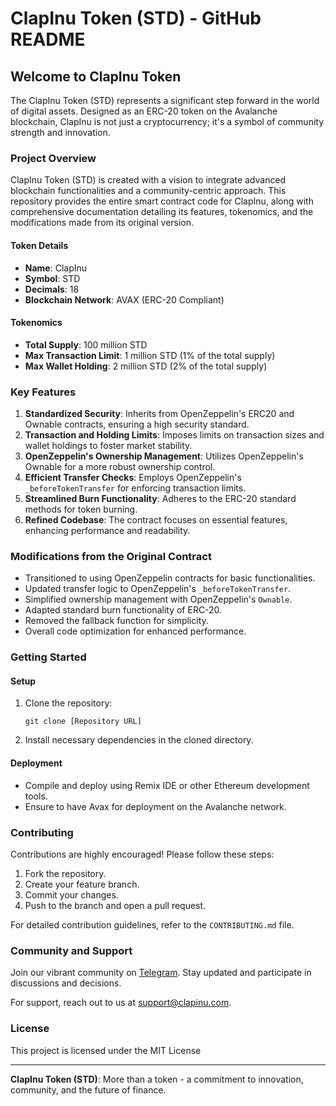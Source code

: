 # ClapInu Token (STD) - GitHub README

## Welcome to ClapInu Token
The ClapInu Token (STD) represents a significant step forward in the world of digital assets. Designed as an ERC-20 token on the Avalanche blockchain, ClapInu is not just a cryptocurrency; it's a symbol of community strength and innovation.

### Project Overview
ClapInu Token (STD) is created with a vision to integrate advanced blockchain functionalities and a community-centric approach. This repository provides the entire smart contract code for ClapInu, along with comprehensive documentation detailing its features, tokenomics, and the modifications made from its original version.

#### Token Details
- **Name**: ClapInu
- **Symbol**: STD
- **Decimals**: 18
- **Blockchain Network**: AVAX (ERC-20 Compliant)

#### Tokenomics
- **Total Supply**: 100 million STD
- **Max Transaction Limit**: 1 million STD (1% of the total supply)
- **Max Wallet Holding**: 2 million STD (2% of the total supply)

### Key Features
1. **Standardized Security**: Inherits from OpenZeppelin's ERC20 and Ownable contracts, ensuring a high security standard.
2. **Transaction and Holding Limits**: Imposes limits on transaction sizes and wallet holdings to foster market stability.
3. **OpenZeppelin's Ownership Management**: Utilizes OpenZeppelin's Ownable for a more robust ownership control.
4. **Efficient Transfer Checks**: Employs OpenZeppelin's `_beforeTokenTransfer` for enforcing transaction limits.
5. **Streamlined Burn Functionality**: Adheres to the ERC-20 standard methods for token burning.
6. **Refined Codebase**: The contract focuses on essential features, enhancing performance and readability.

### Modifications from the Original Contract
- Transitioned to using OpenZeppelin contracts for basic functionalities.
- Updated transfer logic to OpenZeppelin's `_beforeTokenTransfer`.
- Simplified ownership management with OpenZeppelin's `Ownable`.
- Adapted standard burn functionality of ERC-20.
- Removed the fallback function for simplicity.
- Overall code optimization for enhanced performance.

### Getting Started
#### Setup
1. Clone the repository:
   ```
   git clone [Repository URL]
   ```
2. Install necessary dependencies in the cloned directory.

#### Deployment
- Compile and deploy using Remix IDE or other Ethereum development tools.
- Ensure to have Avax for deployment on the Avalanche network.

### Contributing
Contributions are highly encouraged! Please follow these steps:
1. Fork the repository.
2. Create your feature branch.
3. Commit your changes.
4. Push to the branch and open a pull request.

For detailed contribution guidelines, refer to the `CONTRIBUTING.md` file.

### Community and Support
Join our vibrant community on  [Telegram](https://t.me/ClapInu). Stay updated and participate in discussions and decisions.

For support, reach out to us at [support@clapinu.com](mailto:support@clapinu.com).

### License
This project is licensed under the MIT License

---

**ClapInu Token (STD)**: More than a token - a commitment to innovation, community, and the future of finance.
